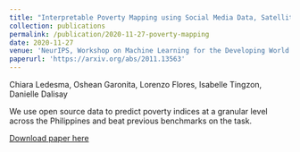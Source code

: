 ```yaml
---
title: "Interpretable Poverty Mapping using Social Media Data, Satellite Images, and Geospatial Information"
collection: publications
permalink: /publication/2020-11-27-poverty-mapping
date: 2020-11-27
venue: 'NeurIPS, Workshop on Machine Learning for the Developing World'
paperurl: 'https://arxiv.org/abs/2011.13563'
---
```


Chiara Ledesma, Oshean Garonita, Lorenzo Flores, Isabelle Tingzon, Danielle Dalisay

We use open source data to predict poverty indices at a granular level across the Philippines and beat previous benchmarks on the task.

[Download paper here](http://ljyflores.github.io/files/poverty_mapping.pdf)